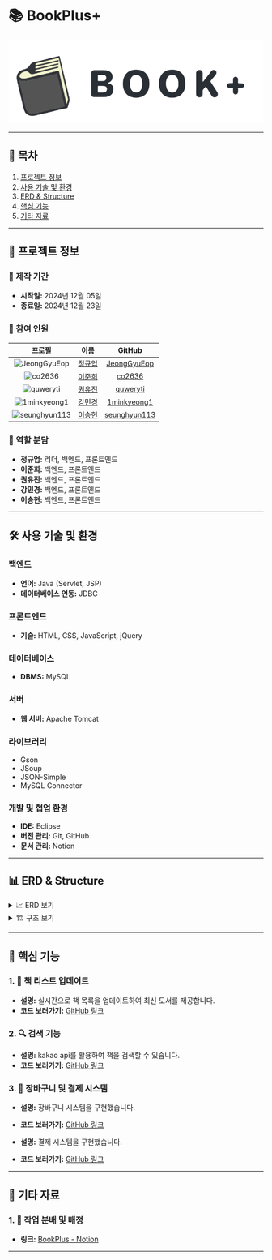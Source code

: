 # 📚 BookPlus+

![website](https://github.com/JeongGyuEop/BookPlus/blob/main/src/main/webapp/resources/image/bookplus.png?raw=true)

---

## 📑 목차

1. [프로젝트 정보](#프로젝트-정보)
2. [사용 기술 및 환경](#사용-기술-및-환경)
3. [ERD & Structure](#erd--structure)
4. [핵심 기능](#핵심-기능)
5. [기타 자료](#기타-자료)

---

## 📃 프로젝트 정보

### 📅 제작 기간

- **시작일:** 2024년 12월 05일
- **종료일:** 2024년 12월 23일

### 👥 참여 인원

| 프로필 | 이름 | GitHub |
| :---: | :---: | :---: |
| <img src="https://avatars.githubusercontent.com/u/81528059?v=4&s=50" alt="JeongGyuEop" width="50"/> | [정규업](https://github.com/JeongGyuEop) | [JeongGyuEop](https://github.com/JeongGyuEop) |
| <img src="https://avatars.githubusercontent.com/u/59154935?v=4&s=50" alt="co2636" width="50"/> | [이준희](https://github.com/co2636) | [co2636](https://github.com/co2636) |
| <img src="https://avatars.githubusercontent.com/u/187270066?v=4&s=50" alt="quweryti" width="50"/> | [권유진](https://github.com/quweryti) | [quweryti](https://github.com/quweryti) |
| <img src="https://avatars.githubusercontent.com/u/187259604?v=4&s=50" alt="1minkyeong1" width="50"/> | [강민경](https://github.com/1minkyeong1) | [1minkyeong1](https://github.com/1minkyeong1) |
| <img src="https://avatars.githubusercontent.com/u/174084829?v=4&s=50" alt="seunghyun113" width="50"/> | [이승현](https://github.com/seunghyun113) | [seunghyun113](https://github.com/seunghyun113) |

### 🎯 역할 분담

- **정규업:** 리더, 백엔드, 프론트엔드
- **이준희:** 백엔드, 프론트엔드
- **권유진:** 백엔드, 프론트엔드
- **강민경:** 백엔드, 프론트엔드
- **이승현:** 백엔드, 프론트엔드

---

## 🛠️ 사용 기술 및 환경

### 백엔드

- **언어:** Java (Servlet, JSP)
- **데이터베이스 연동:** JDBC

### 프론트엔드

- **기술:** HTML, CSS, JavaScript, jQuery

### 데이터베이스

- **DBMS:** MySQL

### 서버

- **웹 서버:** Apache Tomcat

### 라이브러리

- Gson
- JSoup
- JSON-Simple
- MySQL Connector

### 개발 및 협업 환경

- **IDE:** Eclipse
- **버전 관리:** Git, GitHub
- **문서 관리:** Notion

---

## 📊 ERD & Structure

<details>
  <summary>📈 ERD 보기</summary>
  <div markdown="1" style="padding-left: 15px;">
    <img src="path_to_erd_image.png" alt="ERD" width="800px"/>
  </div>
</details>

<details>
  <summary>🏗️ 구조 보기</summary>
  <div markdown="1" style="padding-left: 15px;">
    <img src="path_to_structure_image.png" alt="Structure" width="800px"/>
  </div>
</details>

---

## 🔑 핵심 기능

### 1. 📖 책 리스트 업데이트

- **설명:** 실시간으로 책 목록을 업데이트하여 최신 도서를 제공합니다.
- **코드 보러가기:** [GitHub 링크](https://github.com/JeongGyuEop/BookPlus/blob/main/src/main/java/com/bookplus/goods/service/GoodsServiceImpl.java)

### 2. 🔍 검색 기능

- **설명:** kakao api를 활용하여 책을 검색할 수 있습니다.
- **코드 보러가기:** [GitHub 링크](https://github.com/JeongGyuEop/BookPlus/blob/main/src/main/webapp/WEB-INF/views/goods/kakaoApiBookSerach.jsp)

### 3. 🛒 장바구니 및 결제 시스템

- **설명:** 장바구니 시스템을 구현했습니다.
- **코드 보러가기:** [GitHub 링크](https://github.com/JeongGyuEop/BookPlus/blob/main/src/main/java/com/bookplus/order/service/OrderServiceImpl.java)

- **설명:** 결제 시스템을 구현했습니다.
- **코드 보러가기:** [GitHub 링크](https://github.com/JeongGyuEop/BookPlus/blob/main/src/main/java/com/bookplus/order/controller/OrderControllerImpl.java)

---

## 📕 기타 자료

### 1. 📄 작업 분배 및 배정

- **링크:** [BookPlus - Notion](https://www.notion.so/14d3334795ae8075a400c6f4fd2805f0?pvs=4)

---
